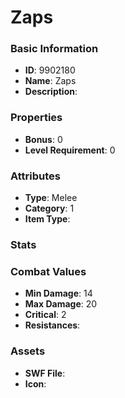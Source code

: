 # Zaps



### Basic Information

- **ID**: 9902180
- **Name**: Zaps
- **Description**: 

### Properties

- **Bonus**: 0
- **Level Requirement**: 0

### Attributes

- **Type**: Melee
- **Category**: 1
- **Item Type**: 

### Stats


### Combat Values

- **Min Damage**: 14
- **Max Damage**: 20
- **Critical**: 2
- **Resistances**: 

### Assets

- **SWF File**: 
- **Icon**: 

